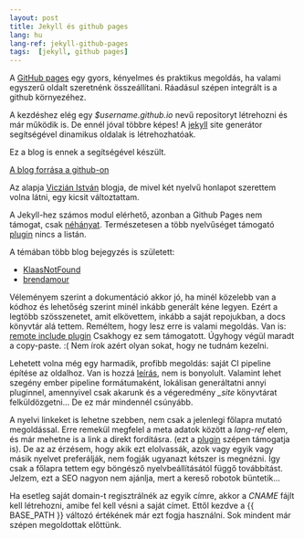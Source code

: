 ```yaml
---
layout: post
title: Jekyll és github pages
lang: hu
lang-ref: jekyll-github-pages
tags:  [jekyll, github pages]
---
```


A [GitHub pages](https://pages.github.com/) egy gyors, kényelmes és praktikus
megoldás, ha valami egyszerű oldalt szeretnénk összeállítani. Ráadásul szépen 
integrált is a github környezéhez.

A kezdéshez elég egy *$username.github.io* nevű repositoryt létrehozni és már
működik is. De ennél jóval többre képes! A [jekyll](https://jekyllrb.com/)
site generátor segítségével dinamikus oldalak is létrehozhatóak.

Ez a blog is ennek a segítségével készült.

<!-- more -->
[A blog forrása a github-on](https://github.com/lsmhun/lsmhun.github.io)

Az alapja [Viczián István](www.jtechlog.hu) blogja, de mivel
két nyelvű honlapot szerettem volna látni, egy kicsit változtattam.

A Jekyll-hez számos modul elérhető, azonban a Github Pages nem támogat, csak 
[néhányat](https://pages.github.com/versions/). Természetesen a több nyelvűséget
támogató [plugin](https://github.com/kurtsson/jekyll-multiple-languages-plugin) nincs a listán.

A témában több blog bejegyzés is született: 
- [KlaasNotFound](https://www.klaasnotfound.com/2017/02/16/proper-multilingual-site-with-github-pages-and-jekyll/)
- [brendamour](https://brendamour.net/2014/08/03/multilingual-jekyll-how-to-post-in-more-than-one-language/)

Véleményem szerint a dokumentáció akkor jó, ha minél közelebb van a kódhoz és lehetőség
szerint minél inkább generált kéne legyen. Ezért a legtöbb szösszenetet, amit elkövettem, inkább a
saját repojukban, a docs könyvtár alá tettem. Reméltem, hogy lesz erre is valami megoldás.
Van is: [remote include plugin](https://github.com/netrics/jekyll-remote-include) Csakhogy ez sem
támogatott. Úgyhogy végül maradt a copy-paste. :( Nem írok azért olyan sokat, hogy ne tudnám 
kezelni. 

Lehetett volna még egy harmadik, profibb megoldás: saját CI pipeline építése az oldalhoz. 
Van is hozzá [leírás](https://github.blog/2022-02-02-build-ci-cd-pipeline-github-actions-four-steps/),
nem is bonyolult. Valamint lehet szegény ember pipeline formátumaként, lokálisan generáltatni
annyi pluginnel, amennyivel csak akarunk és a végeredmény *_site* könyvtárat felküldözgetni... De 
ez már mindennél csúnyább.

A nyelvi linkeket is lehetne szebben, nem csak a jelenlegi főlapra mutató megoldással. Erre remekül megfelel
a meta adatok között a *lang-ref* elem, és már mehetne is a link a direkt fordításra. (ezt a 
[plugin](https://github.com/kurtsson/jekyll-multiple-languages-plugin) szépen
támogatja is). De az az érzésem, hogy akik ezt elolvassák, azok vagy egyik vagy másik nyelvet
preferálják, nem fogják ugyanazt kétszer is megnézni. Így csak a főlapra tettem egy böngésző
nyelvbeállításától függő továbbítást. Jelzem, ezt a SEO nagyon nem ajánlja, mert a kereső robotok büntetik...

Ha esetleg saját domain-t regisztrálnék az egyik címre, akkor a *CNAME* fájlt kell létrehozni, amibe 
fel kell vésni a saját címet. Ettől kezdve a {{ BASE_PATH }} változó értékének már ezt fogja használni.
Sok mindent már szépen megoldottak előttünk. 



